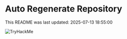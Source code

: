 # Auto Regenerate Repository

This README was last updated: 2025-07-13 18:55:00

 ![TryHackMe](https://tryhackme.com/badge/533634)